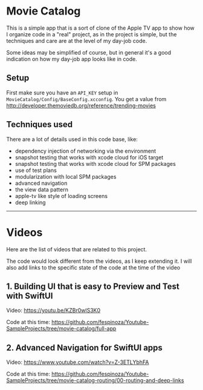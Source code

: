 # Movie Catalog

This is a simple app that is a sort of clone of the Apple TV app to show how I organize code in a "real" project, as in
the project is simple, but the techniques and care are at the level of my day-job code.

Some ideas may be simplified of course, but in general it's a good indication on how my day-job app looks like in code.

## Setup

First make sure you have an `API_KEY` setup in `MovieCatalog/Config/BaseConfig.xcconfig`.
You get a value from http://developer.themoviedb.org/reference/trending-movies

## Techniques used

There are a lot of details used in this code base, like:
- dependency injection of networking via the environment
- snapshot testing that works with xcode cloud for iOS target
- snapshot testing that works with xcode cloud for SPM packages
- use of test plans
- modularization with local SPM packages
- advanced navigation
- the view data pattern
- apple-tv like style of loading screens
- deep linking

---

# Videos

Here are the list of videos that are related to this project.

The code would look different from the videos, as I keep extending it. I will also add links to the specific state of
the code at the time of the video

## 1. Building UI that is easy to Preview and Test with SwiftUI

Video: https://youtu.be/KZBr0wlS3K0

Code at this time: https://github.com/fespinoza/Youtube-SampleProjects/tree/movie-catalog/full-app

## 2. Advanced Navigation for SwiftUI apps

Video: https://www.youtube.com/watch?v=Z-3ETLYbhFA

Code at this time: https://github.com/fespinoza/Youtube-SampleProjects/tree/movie-catalog-routing/00-routing-and-deep-links
